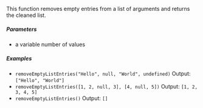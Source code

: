 This function removes empty entries from a list of arguments and returns the cleaned list.

##### Parameters
* a variable number of values

##### Examples
* `removeEmptyListEntries("Hello", null, "World", undefined)` Output: `["Hello", "World"]`
* `removeEmptyListEntries([1, 2, null, 3], [4, null, 5])` Output: `[1, 2, 3, 4, 5]`
* `removeEmptyListEntries()` Output: `[]` 
